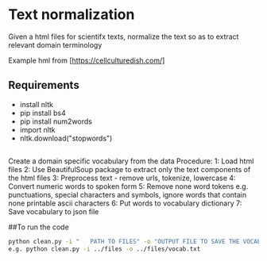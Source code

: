Text normalization
==================
Given a html files for scientifx texts, normalize the text so as to extract relevant domain terminology

Example hml from [https://cellculturedish.com/]

## Requirements
- install nltk
- pip install bs4
- pip install num2words
- import nltk 
- nltk.download("stopwords")


##
 Create a domain specific vocabulary from the data
Procedure:
1: Load html files
2: Use BeautifulSoup package to extract only the text components of the html files
3: Preprocess text - remove urls, tokenize, lowercase
4: Convert numeric words to spoken form
5: Remove none word tokens e.g. punctuations, special characters and symbols, ignore words that contain none printable ascii characters
6: Put words to vocabulary dictionary
7: Save vocabulary to json file

##To run the code
```bash
python clean.py -i "   PATH TO FILES" -o "OUTPUT FILE TO SAVE THE VOCABULARY"
e.g. python clean.py -i ../files -o ../files/vocab.txt
```
